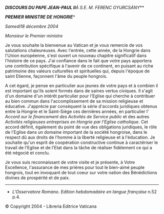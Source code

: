 ***DISCOURS DU PAPE JEAN-PAUL II**À S.E. M. FERENC GYURCSÁNY***

***PREMIER MINISTRE DE HONGRIE****

*Samedi18 décembre 2004*

*Monsieur le Premier ministre*

Je vous souhaite la bienvenue au Vatican et je vous remercie de vos salutations chaleureuses. Avec l'entrée, cette année, de la Hongrie dans l'Union européenne, s'est ouvert un nouveau chapitre significatif dans l'histoire de ce pays. J'ai confiance dans le fait que votre pays apportera une contribution spécifique à l'avenir de ce continent, en puisant au riche patrimoine des valeurs culturelles et spirituelles qui, depuis l'époque de saint Etienne, façonnent l'âme du peuple hongrois.

A cet égard, je pense en particulier aux jeunes de votre pays et à combien il est important qu'ils soient formés dans de saines vertus civiques. Il s'agit d'un domaine d'un intérêt particulier pour l'Eglise qui cherche à contribuer au bien commun dans l'accomplissement de sa mission religieuse et éducative. J'apprécie par conséquent la série d'accords juridiques obtenus entre la Hongrie et le Saint-Siège ces dernières années, en particulier l' *Accord sur le financement des Activités de Service public* et des autres *Activités religieuses entreprises en Hongrie par l'Eglise catholique*. Cet accord définit, également du point de vue des obligations juridiques, le rôle de l'Eglise dans un domaine important de la société hongroise, dans le respect dû aux droits de l'homme à la liberté religieuse et à l'éducation. Je souhaite qu'un esprit de coopération constructive continue à caractériser le travail de l'Eglise et de l'Etat dans la tâche de réaliser fidèlement ce qui a été négocié et conclu.

Je vous suis reconnaissant de votre visite et je présente, à Votre Excellence, l'assurance de mes prières pour tout le bien-aimé peuple hongrois, tout en invoquant de tout coeur sur votre nation des Bénédictions divines de prospérité et de paix.

* * *

* *L'Osservatore Romano. Edition hebdomadaire en langue française* n.52 p.4.

© Copyright 2004 - Libreria Editrice Vaticana